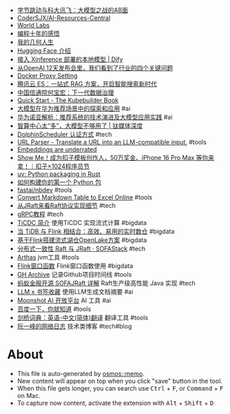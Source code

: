 - [字节跳动与科大讯飞：大模型之战的AB面](https://mp.weixin.qq.com/s/OOO-LyKI8Hfdt2nGbOnu3Q)
- [CoderSJX/AI-Resources-Central](https://github.com/CoderSJX/AI-Resources-Central)
- [World Labs](https://www.worldlabs.ai/)
- [编程十年的感悟](https://ramsayleung.github.io/zh/post/2024/%E7%BC%96%E7%A8%8B%E5%8D%81%E5%B9%B4%E7%9A%84%E6%84%9F%E6%82%9F/)
- [我的几何人生](http://paper.people.com.cn/rmrb/pc/content/202412/21/content_30047414.html)
- [Hugging Face 介绍](https://www.baihezi.com/post/990.html)
- [接入 Xinference 部署的本地模型 | Dify](https://docs.dify.ai/zh-hans/development/models-integration/xinference)
- [从OpenAI 12天发布会里，我们看到了行业的四个关键问题](https://mp.weixin.qq.com/s/X14ZYASRnKjMqysIDqU75A)
- [Docker Proxy Setting](https://docs.docker.com/desktop/settings-and-maintenance/settings/)
- [腾讯云 ES：一站式 RAG 方案，开启智能搜索新时代](https://mp.weixin.qq.com/s/jGHmg2NwJ1IfiZMc79PwHg)
- [中国信通院何宝宏：下一代数据治理](https://mp.weixin.qq.com/s/uFzfcElKgiYfyAWh3hIKVA)
- [Quick Start - The Kubebuilder Book](https://book.kubebuilder.io/quick-start.html)
- [大模型在华为推荐场景中的探索和应用](https://www.infoq.cn/article/ce3scr4bv5a4tfqqrht4) #ai
- [华为诺亚解析：推荐系统的技术演进及大模型应用实践](https://mp.weixin.qq.com/s/4u7gBrsiXhOUa5ii6_yTLg) #ai
- [智算中心太“多”，大模型不够用了 | 钛媒体深度](https://mp.weixin.qq.com/s/Mpy-AbQmu5y2PLXfyNxkFw)
- [DolphinScheduler 认证方式](https://dolphinscheduler.apache.org/zh-cn/docs/3.2.2/guide/security/authentication-type) #tech
- [URL Parser - Translate a URL into an LLM-compatible input.](https://www.urlparser.online/) #tools
- [Embeddings are underrated](https://technicalwriting.dev/data/embeddings.html)
- [Show Me！成为扣子模板创作人，50万奖金、iPhone 16 Pro Max 等你来拿！｜扣子×1024程序员节](https://mp.weixin.qq.com/s/CRxT9UTuD1dH53ePwi-_Zw)
- [uv: Python packaging in Rust](https://astral.sh/blog/uv)
- [如何构建你的第一个 Python 包](https://www.freecodecamp.org/chinese/news/build-your-first-python-package/)
- [fastai/nbdev](https://github.com/fastai/nbdev) #tools
- [Convert Markdown Table to Excel Online](https://tableconvert.com/markdown-to-excel) #tools
- [从JRaft来看Raft协议实现细节](https://www.cnblogs.com/luozhiyun/p/13150808.html) #tech
- [gRPC教程](https://juejin.cn/post/7191008929986379836) #tech
- [TiCDC 简介](https://docs.pingcap.com/zh/tidb/stable/ticdc-overview) 使用TiCDC 实现流式计算 #bigdata
- [当 TiDB 与 Flink 相结合：高效、易用的实时数仓](https://xie.infoq.cn/article/ae647442a9c5b8d7d9cc3b10b) #bigdata
- [基于Flink搭建流式湖仓OpenLake方案](https://help.aliyun.com/zh/flink/) #bigdata
- [分布式一致性 Raft 与 JRaft · SOFAStack](https://www.sofastack.tech/projects/sofa-jraft/consistency-raft-jraft/) #tech
- [Arthas](https://arthas.aliyun.com/doc/install-detail.html) jvm工具 #tools
- [Flink窗口函数](https://nightlies.apache.org/flink/flink-docs-release-1.20/zh/docs/dev/table/sql/queries/window-tvf/) Flink窗口函数使用 #bigdata
- [GH Archive](https://www.gharchive.org/) 记录Github项目时间线 #tools
- [蚂蚁金服开源 SOFAJRaft 详解](https://www.sofastack.tech/blog/sofa-jraft-deep-dive/) Raft生产级高性能 Java 实现 #tech
- [LLM x 书签收藏](https://nekonull.me/posts/llm_x_bookmark/) 使用LLM生成文档摘要 #ai
- [Moonshot AI 开放平台](https://platform.moonshot.cn/docs/intro) AI 工具 #ai
- [百度一下，你就知道](https://www.baidu.com/) #tools
- [剑桥词典：英语-中文(简体)翻译](https://dictionary.cambridge.org/zhs/%E8%AF%8D%E5%85%B8/%E8%8B%B1%E8%AF%AD-%E6%B1%89%E8%AF%AD-%E7%AE%80%E4%BD%93/) 翻译工具 #tools
- [阮一峰的网络日志](http://ruanyifeng.com/blog/) 技术类博客 #tech#blog

# About

- This file is auto-generated by [osmos::memo](https://github.com/osmoscraft/osmosmemo).
- New content will appear on top when you click "save" button in the tool.
- When this file gets longer, you can search use <kbd>Ctrl</kbd> + <kbd>F</kbd>, or <kbd>Command</kbd> + <kbd>F</kbd> on Mac.
- To capture now content, activate the extension with <kbd>Alt</kbd> + <kbd>Shift</kbd> + <kbd>D</kbd>

